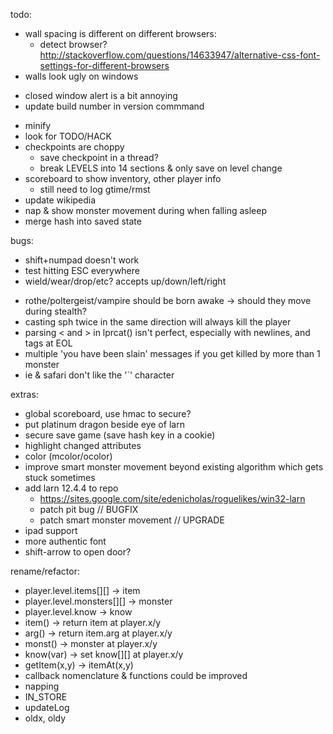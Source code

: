 todo:
- wall spacing is different on different browsers:
  - detect browser? http://stackoverflow.com/questions/14633947/alternative-css-font-settings-for-different-browsers
- walls look ugly on windows
+ closed window alert is a bit annoying
+ update build number in version commmand
- minify
- look for TODO/HACK
- checkpoints are choppy
  - save checkpoint in a thread?
  - break LEVELS into 14 sections & only save on level change
- scoreboard to show inventory, other player info
  - still need to log gtime/rmst
- update wikipedia
- nap & show monster movement during when falling asleep
- merge hash into saved state


bugs:
+ shift+numpad doesn't work
+ test hitting ESC everywhere
+ wield/wear/drop/etc? accepts up/down/left/right
- rothe/poltergeist/vampire should be born awake -> should they move during stealth?
- casting sph twice in the same direction will always kill the player
- parsing < and > in lprcat() isn't perfect, especially with newlines, and tags at EOL
- multiple 'you have been slain' messages if you get killed by more than 1 monster
- ie & safari don't like the '`' character


extras:
- global scoreboard, use hmac to secure?
- put platinum dragon beside eye of larn
- secure save game (save hash key in a cookie)
- highlight changed attributes
- color (mcolor/ocolor)
- improve smart monster movement beyond existing algorithm which gets stuck sometimes
- add larn 12.4.4 to repo
  - https://sites.google.com/site/edenicholas/roguelikes/win32-larn
  - patch pit bug // BUGFIX
  - patch smart monster movement // UPGRADE
- ipad support
- more authentic font
- shift-arrow to open door?


rename/refactor:
- player.level.items[][] -> item
- player.level.monsters[][] -> monster
- player.level.know -> know
- item() -> return item at player.x/y
- arg() -> return item.arg at player.x/y
- monst() -> monster at player.x/y
- know(var) -> set know[][] at player.x/y
- getItem(x,y) -> itemAt(x,y)
- callback nomenclature & functions could be improved
- napping
- IN_STORE
- updateLog
- oldx, oldy
